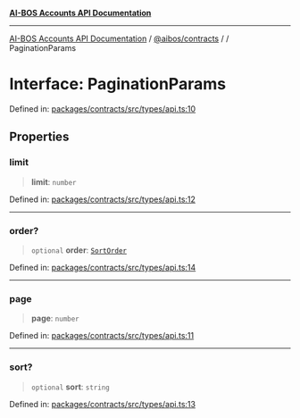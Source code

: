 [**AI-BOS Accounts API Documentation**](../../../README.md)

***

[AI-BOS Accounts API Documentation](../../../README.md) / [@aibos/contracts](../README.md) / [](../README.md) / PaginationParams

# Interface: PaginationParams

Defined in: [packages/contracts/src/types/api.ts:10](https://github.com/pohlai88/accounts/blob/48103fb36d28b2b9bfb33472b6de2f719773cde9/packages/contracts/src/types/api.ts#L10)

## Properties

### limit

> **limit**: `number`

Defined in: [packages/contracts/src/types/api.ts:12](https://github.com/pohlai88/accounts/blob/48103fb36d28b2b9bfb33472b6de2f719773cde9/packages/contracts/src/types/api.ts#L12)

***

### order?

> `optional` **order**: [`SortOrder`](../type-aliases/SortOrder.md)

Defined in: [packages/contracts/src/types/api.ts:14](https://github.com/pohlai88/accounts/blob/48103fb36d28b2b9bfb33472b6de2f719773cde9/packages/contracts/src/types/api.ts#L14)

***

### page

> **page**: `number`

Defined in: [packages/contracts/src/types/api.ts:11](https://github.com/pohlai88/accounts/blob/48103fb36d28b2b9bfb33472b6de2f719773cde9/packages/contracts/src/types/api.ts#L11)

***

### sort?

> `optional` **sort**: `string`

Defined in: [packages/contracts/src/types/api.ts:13](https://github.com/pohlai88/accounts/blob/48103fb36d28b2b9bfb33472b6de2f719773cde9/packages/contracts/src/types/api.ts#L13)
